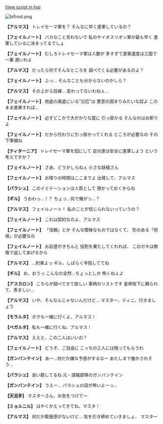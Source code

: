 [View script in lisp](../scripts/100903020.txt)

![bifrost.png](../images/backgrounds/bifrost.png)

**【アルマス】**
トレイセーマ軍を？
そんなに早く進軍しているの？

**【フェイルノート】**
バカなこと言わないで
私のケイオスリオン軍が最も早く
進軍しているに決まってるでしょ

**【フェイルノート】**
むしろトレイセーマ軍は人数が
多すぎて進軍速度は三国で一番
遅いわよ

**【アルマス】**
だったら何でそんなところを
調べてくる必要があるのよ？

**【フェイルノート】**
ふっ…
そんなことも分からないのかしら？

**【アルマス】**
その上から目線…
変わってないわねぇ…

**【フェイルノート】**
地底の奥底にいる“災厄”は
悪意の固まりみたいな奴よ
このまま進軍すれば…

**【フェイルノート】**
必ずどこかで大がかりな罠に
引っ掛かる
そんなのはお断りよ

**【フェイルノート】**
だから代わりに引っ掛かってくれる
ところが必要なの
その下準備ね

**【ティターニア】**
トレイセーマ軍を囮にして
自分達は安全に進軍しよう
という考えですか？

**【フェイルノート】**
さあ、どうかしらねぇ
小さな妖精さん

**【フェイルノート】**
お喋りの時間はここまでよ
出発して、アルマス

**【パラシュ】**
このイミテーションは人質として
預かっておくからね

**【ギル】**
うおわっ…！？
ちょっ…何で俺がっ…？

**【アルマス】**
フェイルノート！
私のことが信じられないっていうの？

**【フェイルノート】**
これは契約なのよ、アルマス

**【フェイルノート】**
「信頼」とか
そんな曖昧なものではなくて、
形のある「担保」が必要なの

**【フェイルノート】**
お前達がきちんと
役割を果たしてくれれば、
このガキは無傷で返してあげるから

**【アルマス】**
…約束よっ
ギル、しばらく辛抱しててね

**【ギル】**
お、おうっ
こんなの全然…ちょっとしか
怖くねぇよ

**【アスカロン】**
こちらが調べてきて欲しい
事柄のリストです
皇帝陛下に頼られて、羨ましい…

**【アルマス】**
いや、そんなんじゃないんだけど…
マスター、ティニ、行きましょう

**【モラルタ】**
ボクも一緒に行くよ、アルマス！

**【ベガルタ】**
私も一緒に行くね、アルマス！

**【アルマス】**
ええと、この二人はいいの？

**【フェイルノート】**
どうぞ、ご自由に
こっちの三人には残ってもらうわ

**【ガンバンテイン】**
あー…何だか嫌な予感がするなー
あたしまで働かされそう…

**【パラシュ】**
良い勘してるね
元・諜報部隊のガンバンテイン

**【ガンバンテイン】**
うえー…
パラシュの目が怖いよーっ…

**【天沼矛】**
マスターさん、お気をつけて～

**【ミョルニル】**
はやくかえってきてね、マスタ！

**【アルマス】**
何だか緊張感がないけど…
気を引き締めていきましょ、
マスター